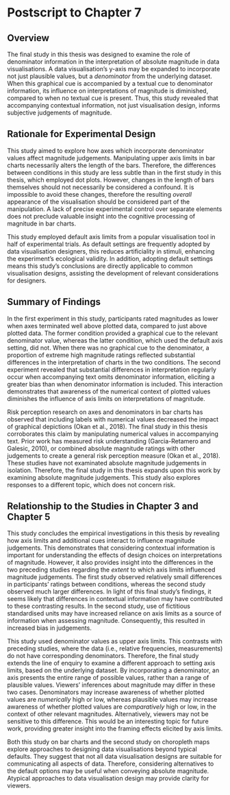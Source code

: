 # Postscript to Chapter 7

## Overview

The final study in this thesis was designed to examine the role of denominator information in the interpretation of absolute magnitude in data visualisations. A data visualisation’s y-axis may be expanded to incorporate not just plausible values, but a *denominator* from the underlying dataset. When this graphical cue is accompanied by a textual cue to denominator information, its influence on interpretations of magnitude is diminished, compared to when no textual cue is present. Thus, this study revealed that accompanying contextual information, not just visualisation design, informs subjective judgements of magnitude.

## Rationale for Experimental Design

This study aimed to explore how axes which incorporate denominator values affect magnitude judgements. Manipulating upper axis limits in bar charts necessarily alters the length of the bars. Therefore, the differences between conditions in this study are less subtle than in the first study in this thesis, which employed dot plots. However, changes in the length of bars themselves should not necessarily be considered a confound. It is impossible to avoid these changes, therefore the resulting *overall* appearance of the visualisation should be considered part of the manipulation. A lack of precise experimental control over separate elements does not preclude valuable insight into the cognitive processing of magnitude in bar charts.

This study employed default axis limits from a popular visualisation tool in half of experimental trials. As default settings are frequently adopted by data visualisation designers, this reduces artificiality in stimuli, enhancing the experiment’s ecological validity. In addition, adopting default settings means this study’s conclusions are directly applicable to common visualisation designs, assisting the development of relevant considerations for designers.

## Summary of Findings

In the first experiment in this study, participants rated magnitudes as lower when axes terminated well above plotted data, compared to just above plotted data. The former condition provided a graphical cue to the relevant denominator value, whereas the latter condition, which used the default axis setting, did not. When there was no graphical cue to the denominator, a proportion of extreme high magnitude ratings reflected substantial differences in the interpretation of charts in the two conditions. The second experiment revealed that substantial differences in interpretation regularly occur when accompanying text omits denominator information, eliciting a greater bias than when denominator information is included. This interaction demonstrates that awareness of the numerical context of plotted values diminishes the influence of axis limits on interpretations of magnitude.

Risk perception research on axes and denominators in bar charts has observed that including labels with numerical values decreased the impact of graphical depictions (Okan et al., 2018). The final study in this thesis corroborates this claim by manipulating numerical values in accompanying text. Prior work has measured risk understanding (Garcia-Retamero and Galesic, 2010), or combined absolute magnitude ratings with other judgements to create a general risk perception measure (Okan et al., 2018). These studies have not examinated absolute magnitude judgements in isolation. Therefore, the final study in this thesis expands upon this work by examining absolute magnitude judgements. This study also explores responses to a different topic, which does not concern risk. 

## Relationship to the Studies in Chapter 3 and Chapter 5

This study concludes the empirical investigations in this thesis by revealing how axis limits and additional cues interact to influence magnitude judgements. This demonstrates that considering contextual information is important for understanding the effects of design choices on interpretations of magnitude. However, it also provides insight into the differences in the two preceding studies regarding the *extent* to which axis limits influenced magnitude judgements. The first study observed relatively small differences in participants’ ratings between conditions, whereas the second study observed much larger differences. In light of this final study’s findings, it seems likely that differences in contextual information may have contributed to these contrasting results. In the second study, use of fictitious standardised units may have increased reliance on axis limits as a source of information when assessing magnitude. Consequently, this resulted in increased bias in judgements.

This study used denominator values as upper axis limits. This contrasts with preceding studies, where the data (i.e., relative frequencies, measurements) do not have corresponding denominators. Therefore, the final study extends the line of enquiry to examine a different approach to setting axis limits, based on the underlying dataset. By incorporating a denominator, an axis presents the entire range of possible values, rather than a range of plausible values. Viewers’ inferences about magnitude may differ in these two cases. Denominators may increase awareness of whether plotted values are *numerically* high or low, whereas plausible values may increase awareness of whether plotted values are *comparatively* high or low, in the context of other relevant magnitudes. Alternatively, viewers may not be sensitive to this difference. This would be an interesting topic for future work, providing greater insight into the framing effects elicited by axis limits.

Both this study on bar charts and the second study on choropleth maps explore approaches to designing data visualisations beyond typical defaults. They suggest that not all data visualisation designs are suitable for communicating all aspects of data. Therefore, considering alternatives to the default options may be useful when conveying absolute magnitude. Atypical approaches to data visualisation design may provide clarity for viewers.
